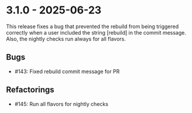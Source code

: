 # 3.1.0 - 2025-06-23

This release fixes a bug that prevented the rebuild from being triggered correctly when a user included the string [rebuild] in the commit message. Also, the nightly checks run always for all flavors.

## Bugs

 - #143: Fixed rebuild commit message for PR

## Refactorings

 - #145: Run all flavors for nightly checks
